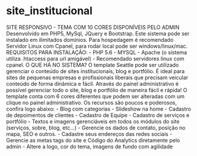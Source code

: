 # site_institucional
SITE  RESPONSIVO - TEMA COM 10 CORES DISPONÍVEIS PELO ADMIN  Desenvolvido em PHP5, MySql, JQuery e Bootstrap. Este sistema pode ser instalado em ilimitados domínios. Para hospedagem é recomendado Servidor Linux com Cpanel, para rodar local pode ser windows/linux/mac.  REQUISITOS PARA INSTALAÇÃO: - PHP 5.6 - MYSQL  - Apache (o sistema utiliza .htaccess para url amigável) - Recomendado servidores linux com cpanel.     O QUE HÁ NO SISTEMA?  O template Seattle pode ser utilizado gerenciar o conteúdo de sites institucionais, blog e portfólio. É ideal para sites de pequenas empresas e profissionais liberais que precisam veicular conteúdo de forma dinâmica e fácil. Através do painel administrativo é possível gerenciar todo o site, blog e portfólio de maneira fácil e rápida! O template conta com 6 cores diferentes que podem ser alteradas com um clique no painel administrativo.  Os recursos são poucos e poderosos, confira logo abaixo:  - Blog com categorias - Slideshow na home - Cadastro de depoimentos de clientes - Cadastro de Equipe - Cadastro de serviços e portfólio - Textos e imagens gerenciáveis em todos os módulos do site (serviços, sobre, blog, etc...) - Gerencie os dados de contato, posíção no mapa, SEO e outros. - Cadastre seus endereços das redes sociais - Gerencie as metas tags do site e Código do Analytics diretamente pelo admin - Altere a logo, cor do tema, imagens de fundo com agilidade
